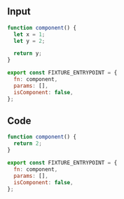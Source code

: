 
## Input

```javascript
function component() {
  let x = 1;
  let y = 2;

  return y;
}

export const FIXTURE_ENTRYPOINT = {
  fn: component,
  params: [],
  isComponent: false,
};

```

## Code

```javascript
function component() {
  return 2;
}

export const FIXTURE_ENTRYPOINT = {
  fn: component,
  params: [],
  isComponent: false,
};

```
      